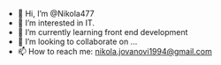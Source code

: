 - 👋 Hi, I’m @Nikola477
- 👀 I’m interested in IT.
- 🌱 I’m currently learning front end development
- 💞️ I’m looking to collaborate on ...
- 📫 How to reach me: nikola.jovanovi1994@gmail.com


<!---
Nikola477/Nikola477 is a ✨ special ✨ repository because its `README.md` (this file) appears on your GitHub profile.
You can click the Preview link to take a look at your changes.
--->
